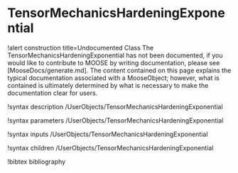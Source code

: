 <!-- MOOSE Documentation Stub: Remove this when content is added. -->

# TensorMechanicsHardeningExponential

!alert construction title=Undocumented Class
The TensorMechanicsHardeningExponential has not been documented, if you would like to contribute to MOOSE by
writing documentation, please see [MooseDocs/generate.md]. The content contained on this page explains
the typical documentation associated with a MooseObject; however, what is contained is ultimately
determined by what is necessary to make the documentation clear for users.

!syntax description /UserObjects/TensorMechanicsHardeningExponential

!syntax parameters /UserObjects/TensorMechanicsHardeningExponential

!syntax inputs /UserObjects/TensorMechanicsHardeningExponential

!syntax children /UserObjects/TensorMechanicsHardeningExponential

!bibtex bibliography
